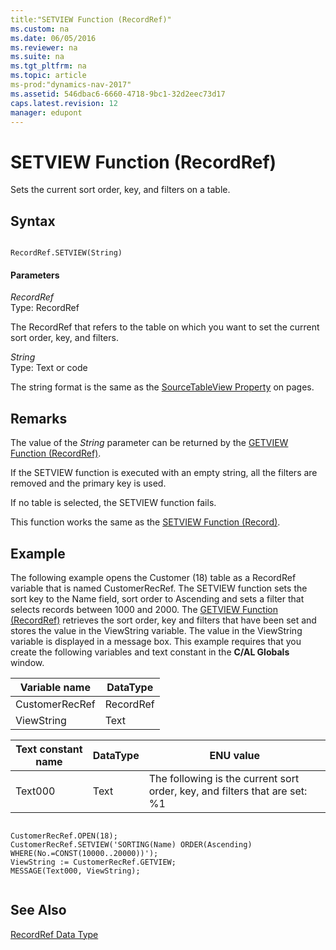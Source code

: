 ```yaml
---
title:"SETVIEW Function (RecordRef)"
ms.custom: na
ms.date: 06/05/2016
ms.reviewer: na
ms.suite: na
ms.tgt_pltfrm: na
ms.topic: article
ms-prod:"dynamics-nav-2017"
ms.assetid: 546dbac6-6660-4718-9bc1-32d2eec73d17
caps.latest.revision: 12
manager: edupont
---
```

# SETVIEW Function (RecordRef)
Sets the current sort order, key, and filters on a table.  
  
## Syntax  
  
```  
  
RecordRef.SETVIEW(String)  
```  
  
#### Parameters  
 *RecordRef*  
 Type: RecordRef  
  
 The RecordRef that refers to the table on which you want to set the current sort order, key, and filters.  
  
 *String*  
 Type: Text or code  
  
 The string format is the same as the [SourceTableView Property](SourceTableView-Property.md) on pages.  
  
## Remarks  
 The value of the *String* parameter can be returned by the [GETVIEW Function \(RecordRef\)](GETVIEW-Function--RecordRef-.md).  
  
 If the SETVIEW function is executed with an empty string, all the filters are removed and the primary key is used.  
  
 If no table is selected, the SETVIEW function fails.  
  
 This function works the same as the [SETVIEW Function \(Record\)](SETVIEW-Function--Record-.md).  
  
## Example  
 The following example opens the Customer \(18\) table as a RecordRef variable that is named CustomerRecRef. The SETVIEW function sets the sort key to the Name field, sort order to Ascending and sets a filter that selects records between 1000 and 2000. The [GETVIEW Function \(RecordRef\)](GETVIEW-Function--RecordRef-.md) retrieves the sort order, key and filters that have been set and stores the value in the ViewString variable. The value in the ViewString variable is displayed in a message box. This example requires that you create the following variables and text constant in the **C\/AL Globals** window.  
  
|Variable name|DataType|  
|-------------------|--------------|  
|CustomerRecRef|RecordRef|  
|ViewString|Text|  
  
|Text constant name|DataType|ENU value|  
|------------------------|--------------|---------------|  
|Text000|Text|The following is the current sort order, key, and filters that are set: %1|  
  
```  
  
CustomerRecRef.OPEN(18);  
CustomerRecRef.SETVIEW('SORTING(Name) ORDER(Ascending) WHERE(No.=CONST(10000..20000))');  
ViewString := CustomerRecRef.GETVIEW;  
MESSAGE(Text000, ViewString);  
  
```  
  
## See Also  
 [RecordRef Data Type](RecordRef-Data-Type.md)